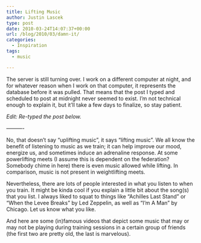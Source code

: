 ```yaml
---
title: Lifting Music
author: Justin Lascek
type: post
date: 2010-03-24T14:07:37+00:00
url: /blog/2010/03/damn-it/
categories:
  - Inspiration
tags:
  - music

---
```

The server is still turning over. I work on a different computer at night, and for whatever reason when I work on that computer, it represents the database before it was pulled. That means that the post I typed and scheduled to post at midnight never seemed to exist. I&#8217;m not technical enough to explain it, but it&#8217;ll take a few days to finalize, so stay patient.
  
_Edit: Re-typed the post below._
  
&#8212;&#8212;&#8212;-
  

  
No, that doesn&#8217;t say &#8220;uplifting music&#8221;, it says &#8220;lifting music&#8221;. We all know the benefit of listening to music as we train; it can help improve our mood, energize us, and sometimes induce an adrenaline response. At some powerlifting meets (I assume this is dependent on the federation? Somebody chime in here) there is even music allowed while lifting. In comparison, music is not present in weightlifting meets.
  

  
Nevertheless, there are lots of people interested in what you listen to when you train. It might be kinda cool if you explain a little bit about the song(s) that you list. I always liked to squat to things like &#8220;Achilles Last Stand&#8221; or &#8220;When the Levee Breaks&#8221; by Led Zeppelin, as well as &#8220;I&#8217;m A Man&#8221; by Chicago. Let us know what you like.
  

  
And here are some (in)famous videos that depict some music that may or may not be playing during training sessions in a certain group of friends (the first two are pretty old, the last is marvelous).
